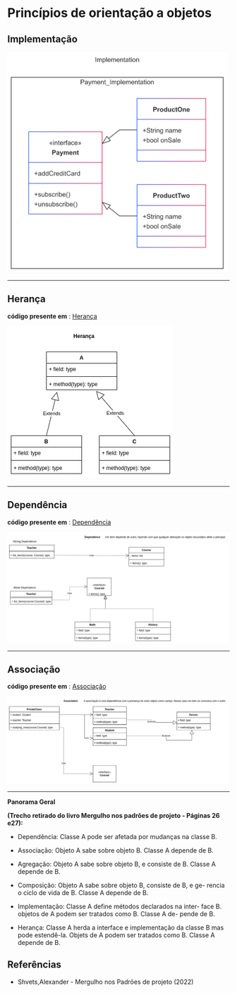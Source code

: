 
# Princípios de orientação a objetos


## Implementação

<img src="implementation.png" alt="Implementation" height="500px" wight="500px">

<hr>

## Herança

**código presente em** : [Herança](/Inheritance/index.py)

!['inheritance'](inheritance.png)

<hr>

## Dependência

**código presente em** : [Dependência](/1-dependency/index.py)

!['dependency'](dependency.png)

<hr>

## Associação

**código presente em** : [Associação](/2-association/index.py)

!['association'](association.png)

<hr>


**Panorama Geral** 

**(Trecho retirado do livro Mergulho nos padrões de projeto - Páginas 26 e27):**

- Dependência: Classe A pode ser afetada por mudanças na
classe B.

- Associação: Objeto A sabe sobre objeto B. Classe A depende
de B.

- Agregação: Objeto A sabe sobre objeto B, e consiste de B.
Classe A depende de B.

- Composição: Objeto A sabe sobre objeto B, consiste de B, e ge-
rencia o ciclo de vida de B. Classe A depende de B.

- Implementação: Classe A define métodos declarados na inter-
face B. objetos de A podem ser tratados como B. Classe A de-
pende de B.

- Herança: Classe A herda a interface e implementação da classe
B mas pode estendê-la. Objets de A podem ser tratados como
B. Classe A depende de B.


## Referências

- Shvets,Alexander -  Mergulho nos Padrões de projeto (2022)